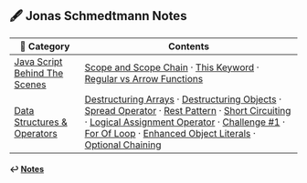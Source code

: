 ## 🖋️ Jonas Schmedtmann Notes

| 📁 Category                                                 | Contents                                                                                                                                                                                                                                                                                                                                                                                                                                                                                                                                                                                                                                                                                                                                                              |
| ----------------------------------------------------------- | --------------------------------------------------------------------------------------------------------------------------------------------------------------------------------------------------------------------------------------------------------------------------------------------------------------------------------------------------------------------------------------------------------------------------------------------------------------------------------------------------------------------------------------------------------------------------------------------------------------------------------------------------------------------------------------------------------------------------------------------------------------------- |
| [Java Script Behind The Scenes](./js_behind_scenes/)        | [Scope and Scope Chain](./js_behind_scenes/scope-scope-chain.md) · [This Keyword](./js_behind_scenes/this-keyword.md) · [Regular vs Arrow Functions](./js_behind_scenes/regular-arrow-function.md)                                                                                                                                                                                                                                                                                                                                                                                                                                                                                                                                                                    |
| [Data Structures & Operators](./data_structures_operators/) | [Destructuring Arrays](./data_structures_operators/destructuring-arrays.md) · [Destructuring Objects](./data_structures_operators/destructuring-objects.md) · [Spread Operator](./data_structures_operators/spread-operator.md) · [Rest Pattern](./data_structures_operators/rest-pattern.md) · [Short Circuiting](./data_structures_operators/short-circuiting.md) · [Logical Assignment Operator](./data_structures_operators/logical-assignment-operator.md) · [Challenge #1](./data_structures_operators/data-structures-challenge1.md) · [For Of Loop](./data_structures_operators/for-of-loop.md) · [Enhanced Object Literals](./data_structures_operators/enhanced-object-literals.md) · [Optional Chaining](./data_structures_operators/optional-chaining.md) |

#### ↩️ [Notes](/work/notes/notes.md)
